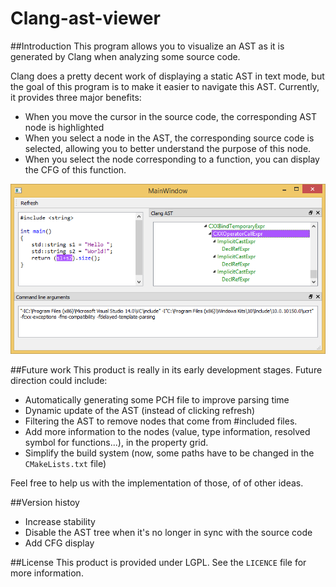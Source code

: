 # Clang-ast-viewer
##Introduction
This program allows you to visualize an AST as it is generated by Clang when analyzing some source code.

Clang does a pretty decent work of displaying a static AST in text mode, but the goal of this program is to make it easier to navigate this AST. Currently, it provides three major benefits:

* When you move the cursor in the source code, the corresponding AST node is highlighted
* When you select a node in the AST, the corresponding source code is selected, allowing you to better understand the purpose of this node.
* When you select the node corresponding to a function, you can display the CFG of this function.


![Screenshot](Screenshot.png)

##Future work
This product is really in its early development stages. Future direction could include:

* Automatically generating some PCH file to improve parsing time 
* Dynamic update of the AST (instead of clicking refresh) 
* Filtering the AST to remove nodes that come from #included files.
* Add more information to the nodes (value, type information, resolved symbol for functions...), in the property grid.
* Simplify the build system (now, some paths have to be changed in the `CMakeLists.txt` file)

Feel free to help us with the implementation of those, of of other ideas.

##Version histoy

* Increase stability
* Disable the AST tree when it's no longer in sync with the source code
* Add CFG display

##License
This product is provided under LGPL. See the `LICENCE` file for more information.